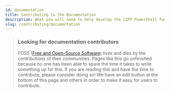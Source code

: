```yaml
---
id: documentation
title: Contributing to the Documentation
description: What you will need to help develop the CIPP PowerShell function backend.
slug: /contributing/documentation
---
```


> ### Looking for documentation contributors
>
> FOSS ([Free and Open-Source Software](https://en.wikipedia.org/wiki/Free_and_open-source_software)) lives and dies by the contributions of their communities. Pages like this go unfinished because no one has been able to spare the time it takes to write something up for this. If you are reading this and have the time to contribute, please consider doing so! We have an edit button at the bottom of this page and others in order to make it easy for users to contribute.


